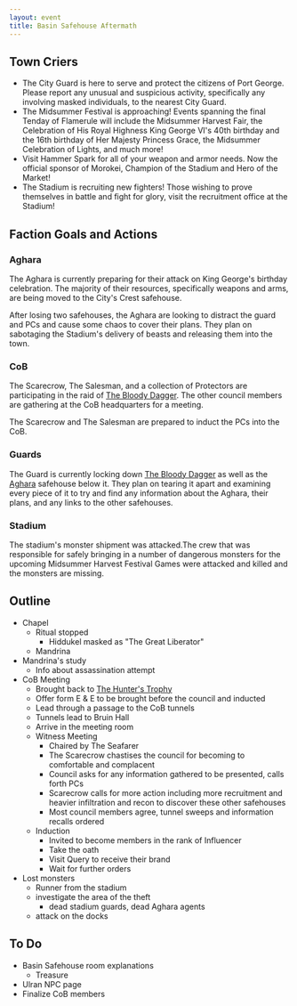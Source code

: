 ```yaml
---
layout: event
title: Basin Safehouse Aftermath
---
```

## Town Criers
- The City Guard is here to serve and protect the citizens of Port George. Please report any unusual and suspicious activity, specifically any involving masked individuals, to the nearest City Guard.
- The Midsummer Festival is approaching! Events spanning the final Tenday of Flamerule will include the Midsummer Harvest Fair, the Celebration of His Royal Highness King George VI's 40th birthday and the 16th birthday of Her Majesty Princess Grace, the Midsummer Celebration of Lights, and much more!
- Visit Hammer Spark for all of your weapon and armor needs. Now the official sponsor of Morokei, Champion of the Stadium and Hero of the Market!
- The Stadium is recruiting new fighters! Those wishing to prove themselves in battle and fight for glory, visit the recruitment office at the Stadium!

## Faction Goals and Actions
### Aghara
The Aghara is currently preparing for their attack on King George's birthday celebration. The majority of their resources, specifically weapons and arms, are being moved to the City's Crest safehouse.

After losing two safehouses, the Aghara are looking to distract the guard and PCs and cause some chaos to cover their plans. They plan on sabotaging the Stadium's delivery of beasts and releasing them into the town.

### CoB
The Scarecrow, The Salesman, and a collection of Protectors are participating in the raid of [The Bloody Dagger]({{site.baseurl}}/stores/the-bloody-dagger/). The other council members are gathering at the CoB headquarters for a meeting.

The Scarecrow and The Salesman are prepared to induct the PCs into the CoB.

### Guards
The Guard is currently locking down [The Bloody Dagger]({{site.baseurl}}/stores/the-bloody-dagger/) as well as the [Aghara]({{site.baseurl/factions/aghara}}) safehouse below it. They plan on tearing it apart and examining every piece of it to try and find any information about the Aghara, their plans, and any links to the other safehouses.

### Stadium
The stadium's monster shipment was attacked.The crew that was responsible for safely bringing in a number of dangerous monsters for the upcoming Midsummer Harvest Festival Games were attacked and killed and the monsters are missing.

## Outline
- Chapel
  - Ritual stopped
    - Hiddukel masked as "The Great Liberator"
  - Mandrina
- Mandrina's study
  - Info about assassination attempt
- CoB Meeting
  - Brought back to [The Hunter's Trophy]({{site.baseurl}}/stores/hunters-trophy/)
  - Offer form E & E to be brought before the council and inducted
  - Lead through a passage to the CoB tunnels
  - Tunnels lead to Bruin Hall
  - Arrive in the meeting room
  - Witness Meeting
    - Chaired by The Seafarer
    - The Scarecrow chastises the council for becoming to comfortable and complacent
    - Council asks for any information gathered to be presented, calls forth PCs
    - Scarecrow calls for more action including more recruitment and heavier infiltration and recon to discover these other safehouses
    - Most council members agree, tunnel sweeps and information recalls ordered
  - Induction
    - Invited to become members in the rank of Influencer
    - Take the oath
    - Visit Query to receive their brand
    - Wait for further orders
- Lost monsters
  - Runner from the stadium
  - investigate the area of the theft
    - dead stadium guards, dead Aghara agents
  - attack on the docks

## To Do
- Basin Safehouse room explanations
  - Treasure
- Ulran NPC page
- Finalize CoB members
